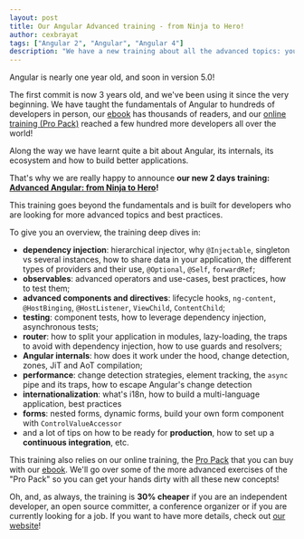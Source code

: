 ```yaml
---
layout: post
title: Our Angular Advanced training - from Ninja to Hero!
author: cexbrayat
tags: ["Angular 2", "Angular", "Angular 4"]
description: "We have a new training about all the advanced topics: you are going to love it!"
---
```


Angular is nearly one year old, and soon in version 5.0!

The first commit is now 3 years old, and we've been using it since the very beginning.
We have taught the fundamentals of Angular to hundreds of developers in person,
our [ebook](https://books.ninja-squad.com/angular) has thousands of readers,
and our [online training (Pro Pack)](https://angular-exercises.ninja-squad.com/)
reached a few hundred more developers all over the world!

Along the way we have learnt quite a bit about Angular,
its internals, its ecosystem and how to build better applications.

That's why we are really happy to announce **our new 2 days training:
[Advanced Angular: from Ninja to Hero](http://ninja-squad.com/formations/formation-angular-advanced)!**

This training goes beyond the fundamentals
and is built for developers who are looking for more advanced topics and best practices.

To give you an overview, the training deep dives in:
- **dependency injection**: hierarchical injector, why `@Injectable`, singleton vs several instances, how to share data in your application, the different types of providers and their use, `@Optional`, `@Self`, `forwardRef`;
- **observables**: advanced operators and use-cases, best practices, how to test them;
- **advanced components and directives**: lifecycle hooks, `ng-content`, `@HostBinging`, `@HostListener`, `ViewChild`, `ContentChild`;
- **testing**: component tests, how to leverage dependency injection, asynchronous tests;
- **router**: how to split your application in modules, lazy-loading, the traps to avoid with dependency injection, how to use guards and resolvers;
- **Angular internals**: how does it work under the hood, change detection, zones, JiT and AoT compilation;
- **performance**: change detection strategies, element tracking, the `async` pipe and its traps, how to escape Angular's change detection
- **internationalization**: what's i18n, how to build a multi-language application, best practices
- **forms**: nested forms, dynamic forms, build your own form component with `ControlValueAccessor`
- and a lot of tips on how to be ready for **production**, how to set up a **continuous integration**, etc.

This training also relies on our online training,
the [Pro Pack](https://angular-exercises.ninja-squad.com/)
that you can buy with our [ebook](https://books.ninja-squad.com/angular).
We'll go over some of the more advanced exercises of the "Pro Pack"
so you can get your hands dirty with all these new concepts!

Oh, and, as always, the training is **30% cheaper** if you are an independent developer, an open source committer, a conference organizer or if you are currently looking for a job.
If you want to have more details, check out [our website](http://ninja-squad.com/formations)!
